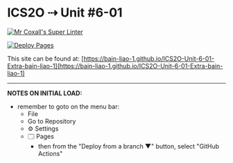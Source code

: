 # ICS2O ⇢ Unit #6-01

[![Mr Coxall's Super Linter](https://github.com/bain-liao-1/ICS2O-Unit-6-01-Extra-bain-liao-1/workflows/Mr%20Coxall's%20Super%20Linter/badge.svg)](https://github.com/bain-liao-1/ICS2O-Unit-6-01-Extra-bain-liao-1/actions)

[![Deploy Pages](https://github.com/bain-liao-1/ICS2O-Unit-6-01-Extra-bain-liao-1/workflows/Deploy%20Pages/badge.svg)](https://github.com/bain-liao-1/ICS2O-Unit-6-01-Extra-bain-liao-1/actions)

This site can be found at: [https://bain-liao-1.github.io/ICS2O-Unit-6-01-Extra-bain-liao-1](https://bain-liao-1.github.io/ICS2O-Unit-6-01-Extra-bain-liao-1)

---

**NOTES ON INITIAL LOAD:**
- remember to goto on the menu bar:
  - File
  - Go to Repository
  - ⚙ Settings
  - 🗔 Pages
    - then from the "Deploy from a branch ▼" button, select "GitHub Actions"
